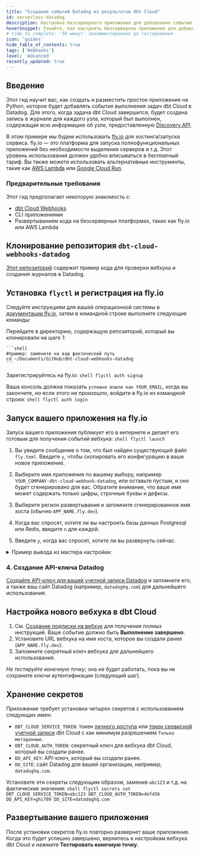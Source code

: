 ```yaml
---
title: "Создание событий Datadog из результатов dbt Cloud"
id: serverless-datadog
description: Настройка безсерверного приложения для добавления событий dbt Cloud в журналы Datadog.
hoverSnippet: Узнайте, как настроить безсерверное приложение для добавления событий dbt Cloud в журналы Datadog.
# time_to_complete: '30 минут' закомментировано до тестирования
icon: 'guides'
hide_table_of_contents: true
tags: ['Webhooks']
level: 'Advanced'
recently_updated: true
---
```


<div style={{maxWidth: '900px'}}>

## Введение

Этот гид научит вас, как создать и разместить простое приложение на Python, которое будет добавлять события выполнения задач dbt Cloud в Datadog. Для этого, когда задача dbt Cloud завершится, будет создана запись в журнале для каждого узла, который был выполнен, содержащая всю информацию об узле, предоставленную [Discovery API](/docs/dbt-cloud-apis/discovery-schema-job-models).

В этом примере мы будем использовать [fly.io](https://fly.io) для хостинга/запуска сервиса. fly.io — это платформа для запуска полнофункциональных приложений без необходимости выделения серверов и т.д. Этот уровень использования должен удобно вписываться в бесплатный тариф. Вы также можете использовать альтернативные инструменты, такие как [AWS Lambda](https://adem.sh/blog/tutorial-fastapi-aws-lambda-serverless) или [Google Cloud Run](https://github.com/sekR4/FastAPI-on-Google-Cloud-Run).

### Предварительные требования

Этот гид предполагает некоторую знакомость с:
- [dbt Cloud Webhooks](/docs/deploy/webhooks)
- CLI приложениями
- Развертыванием кода на безсерверных платформах, таких как fly.io или AWS Lambda

## Клонирование репозитория `dbt-cloud-webhooks-datadog`

[Этот репозиторий](https://github.com/dpguthrie/dbt-cloud-webhooks-datadog) содержит пример кода для проверки вебхука и создания журналов в Datadog.

## Установка `flyctl` и регистрация на fly.io

Следуйте инструкциям для вашей операционной системы в [документации fly.io](https://fly.io/docs/hands-on/install-flyctl/), затем в командной строке выполните следующие команды:

Перейдите в директорию, содержащую репозиторий, который вы клонировали на шаге 1:

    ```shell
    #пример: замените на ваш фактический путь
    cd ~/Documents/GitHub/dbt-cloud-webhooks-datadog
    ```

Зарегистрируйтесь на fly.io:
    ```shell
    flyctl auth signup
    ```

Ваша консоль должна показать `успешно вошли как YOUR_EMAIL`, когда вы закончите, но если этого не произошло, войдите в fly.io из командной строки:
    ```shell
    flyctl auth login
    ```

## Запуск вашего приложения на fly.io

Запуск вашего приложения публикует его в интернете и делает его готовым для получения событий вебхука:
    ```shell
    flyctl launch
    ```

1. Вы увидите сообщение о том, что был найден существующий файл `fly.toml`. Введите `y`, чтобы скопировать его конфигурацию в ваше новое приложение.

2. Выберите имя приложения по вашему выбору, например `YOUR_COMPANY-dbt-cloud-webhook-datadog`, или оставьте пустым, и оно будет сгенерировано для вас. Обратите внимание, что ваше имя может содержать только цифры, строчные буквы и дефисы.

3. Выберите регион развертывания и запомните сгенерированное имя хоста (обычно `APP_NAME.fly.dev`).

4. Когда вас спросят, хотите ли вы настроить базы данных Postgresql или Redis, введите `n` для каждой.

5. Введите `y`, когда вас спросят, хотите ли вы развернуть сейчас.

<details>
<summary>Пример вывода из мастера настройки:</summary>
<code>
joel@Joel-Labes dbt-cloud-webhooks-datadog % flyctl launch<br/>
Был найден существующий файл fly.toml для приложения dbt-cloud-webhooks-datadog<br/>
? Хотите ли вы скопировать его конфигурацию в новое приложение? Да<br/>
Создание приложения в /Users/joel/Documents/GitHub/dbt-cloud-webhooks-datadog<br/>
Сканирование исходного кода<br/>
Обнаружено приложение Dockerfile<br/>
? Выберите имя приложения (оставьте пустым для генерации): demo-dbt-cloud-webhook-datadog<br/>
автоматически выбрана личная организация: Joel Labes<br/>
Некоторые регионы требуют платного плана (fra, maa).<br/>
Смотрите https://fly.io/plans для настройки плана.<br/>
? Выберите регион для развертывания:  [Используйте стрелки для перемещения, введите для фильтрации]<br/>
? Выберите регион для развертывания: Сидней, Австралия (syd)<br/>
Создано приложение dbtlabs-dbt-cloud-webhook-datadog в организации личной<br/>
URL администратора: https://fly.io/apps/demo-dbt-cloud-webhook-datadog<br/>
Имя хоста: demo-dbt-cloud-webhook-datadog.fly.dev<br/>
? Хотите ли вы настроить базу данных Postgresql сейчас? Нет<br/>
? Хотите ли вы настроить базу данных Upstash Redis сейчас? Нет<br/>
Записан конфигурационный файл fly.toml<br/>
? Хотите ли вы развернуть сейчас? Да
</code>
</details>

### 4. Создание API-ключа Datadog
[Создайте API-ключ для вашей учетной записи Datadog](https://docs.datadoghq.com/account_management/api-app-keys/) и запомните его, а также ваш сайт Datadog (например, `datadoghq.com`) для дальнейшего использования.

## Настройка нового вебхука в dbt Cloud

1. См. [Создание подписки на вебхук](/docs/deploy/webhooks#create-a-webhook-subscription) для получения полных инструкций. Ваше событие должно быть **Выполнение завершено**.
2. Установите URL вебхука на имя хоста, которое вы создали ранее (`APP_NAME.fly.dev`).
3. Запомните секретный ключ вебхука для дальнейшего использования.

*Не тестируйте конечную точку*; она не будет работать, пока вы не сохраните ключи аутентификации (следующий шаг).

## Хранение секретов

Приложение требует установки четырех секретов с использованием следующих имен:
- `DBT_CLOUD_SERVICE_TOKEN`: токен [личного доступа](https://docs.getdbt.com/docs/dbt-cloud-apis/user-tokens) или [токен сервисной учетной записи](https://docs.getdbt.com/docs/dbt-cloud-apis/service-tokens) dbt Cloud с как минимум разрешением `Только метаданные`.
- `DBT_CLOUD_AUTH_TOKEN`: секретный ключ для вебхука dbt Cloud, который вы создали ранее.
- `DD_API_KEY`: API-ключ, который вы создали ранее.
- `DD_SITE`: сайт Datadog для вашей организации, например, `datadoghq.com`.

Установите эти секреты следующим образом, заменив `abc123` и т.д. на фактические значения:
    ```shell
    flyctl secrets set DBT_CLOUD_SERVICE_TOKEN=abc123 DBT_CLOUD_AUTH_TOKEN=def456 DD_API_KEY=ghi789 DD_SITE=datadoghq.com
    ```

## Развертывание вашего приложения

После установки секретов fly.io повторно развернет ваше приложение. Когда это будет успешно завершено, вернитесь к настройкам вебхука dbt Cloud и нажмите **Тестировать конечную точку**.

</div>